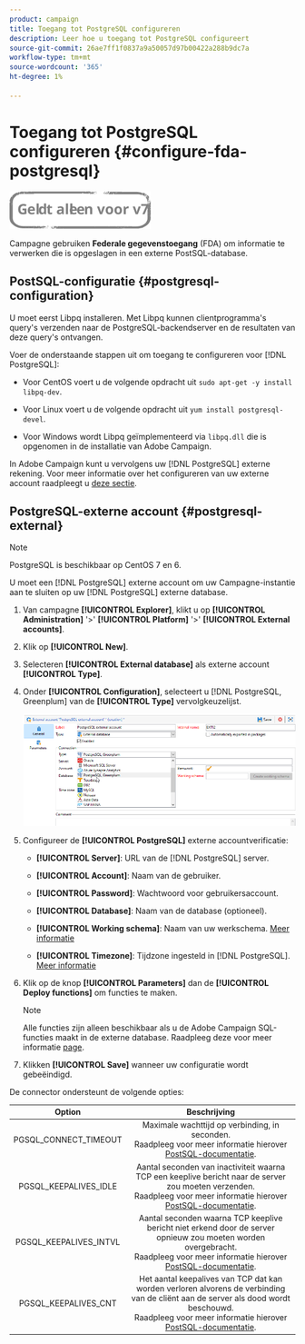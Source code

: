 ```yaml
---
product: campaign
title: Toegang tot PostgreSQL configureren
description: Leer hoe u toegang tot PostgreSQL configureert
source-git-commit: 26ae7ff1f0837a9a50057d97b00422a288b9dc7a
workflow-type: tm+mt
source-wordcount: '365'
ht-degree: 1%

---
```


# Toegang tot PostgreSQL configureren {#configure-fda-postgresql}

![](../../assets/v7-only.svg)

Campagne gebruiken **Federale gegevenstoegang** (FDA) om informatie te verwerken die is opgeslagen in een externe PostSQL-database.

## PostSQL-configuratie {#postgresql-configuration}

U moet eerst Libpq installeren. Met Libpq kunnen clientprogramma&#39;s query&#39;s verzenden naar de PostgreSQL-backendserver en de resultaten van deze query&#39;s ontvangen.

Voer de onderstaande stappen uit om toegang te configureren voor [!DNL PostgreSQL]:

* Voor CentOS voert u de volgende opdracht uit `sudo apt-get -y install libpq-dev`.

* Voor Linux voert u de volgende opdracht uit `yum install postgresql-devel`.

* Voor Windows wordt Libpq geïmplementeerd via `libpq.dll` die is opgenomen in de installatie van Adobe Campaign.

In Adobe Campaign kunt u vervolgens uw [!DNL PostgreSQL] externe rekening. Voor meer informatie over het configureren van uw externe account raadpleegt u [deze sectie](#postgresql-external).

## PostgreSQL-externe account {#postgresql-external}

>[!NOTE]
>
> PostgreSQL is beschikbaar op CentOS 7 en 6.

U moet een [!DNL PostgreSQL] externe account om uw Campagne-instantie aan te sluiten op uw [!DNL PostgreSQL] externe database.

1. Van campagne **[!UICONTROL Explorer]**, klikt u op **[!UICONTROL Administration]** &#39;>&#39; **[!UICONTROL Platform]** &#39;>&#39; **[!UICONTROL External accounts]**.

1. Klik op **[!UICONTROL New]**.

1. Selecteren **[!UICONTROL External database]** als externe account **[!UICONTROL Type]**.

1. Onder **[!UICONTROL Configuration]**, selecteert u [!DNL PostgreSQL, Greenplum] van de **[!UICONTROL Type]** vervolgkeuzelijst.

   ![](assets/postgresql_1.png)

1. Configureer de **[!UICONTROL PostgreSQL]** externe accountverificatie:

   * **[!UICONTROL Server]**: URL van de [!DNL PostgreSQL] server.

   * **[!UICONTROL Account]**: Naam van de gebruiker.

   * **[!UICONTROL Password]**: Wachtwoord voor gebruikersaccount.

   * **[!UICONTROL Database]**: Naam van de database (optioneel).

   * **[!UICONTROL Working schema]**: Naam van uw werkschema. [Meer informatie](https://www.postgresql.org/docs/current/ddl-schemas.html)

   * **[!UICONTROL Timezone]**: Tijdzone ingesteld in [!DNL PostgreSQL]. [Meer informatie](https://www.postgresql.org/docs/7.2/timezones.html)

1. Klik op de knop **[!UICONTROL Parameters]** dan de **[!UICONTROL Deploy functions]** om functies te maken.

   >[!NOTE]
   >
   >Alle functies zijn alleen beschikbaar als u de Adobe Campaign SQL-functies maakt in de externe database. Raadpleeg deze voor meer informatie [page](../../configuration/using/adding-additional-sql-functions.md).

1. Klikken **[!UICONTROL Save]** wanneer uw configuratie wordt gebeëindigd.

De connector ondersteunt de volgende opties:

| Option | Beschrijving |
|:-:|:-:|
| PGSQL_CONNECT_TIMEOUT | Maximale wachttijd op verbinding, in seconden. <br>Raadpleeg voor meer informatie hierover [PostSQL-documentatie](https://www.postgresql.org/docs/12/libpq-connect.html#LIBPQ-CONNECT-CONNECT-TIMEOUT). |
| PGSQL_KEEPALIVES_IDLE | Aantal seconden van inactiviteit waarna TCP een keeplive bericht naar de server zou moeten verzenden. <br>Raadpleeg voor meer informatie hierover [PostSQL-documentatie](https://www.postgresql.org/docs/12/libpq-connect.html#LIBPQ-KEEPALIVES-IDLE). |
| PGSQL_KEEPALIVES_INTVL | Aantal seconden waarna TCP keeplive bericht niet erkend door de server opnieuw zou moeten worden overgebracht.  <br>Raadpleeg voor meer informatie hierover [PostSQL-documentatie](https://www.postgresql.org/docs/12/libpq-connect.html#LIBPQ-KEEPALIVES-INTERVAL). |
| PGSQL_KEEPALIVES_CNT | Het aantal keepalives van TCP dat kan worden verloren alvorens de verbinding van de cliënt aan de server als dood wordt beschouwd. <br>Raadpleeg voor meer informatie hierover [PostSQL-documentatie](https://www.postgresql.org/docs/12/libpq-connect.html#LIBPQ-KEEPALIVES-COUNT). |
